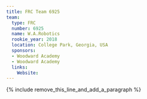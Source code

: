 ```yaml
---
title: FRC Team 6925
team:
  type: FRC
  number: 6925
  name: W.A.Robotics
  rookie_year: 2018
  location: College Park, Georgia, USA
  sponsors:
  - Woodward Academy
  - Woodward Academy
  links:
    Website:
---
```


{% include remove_this_line_and_add_a_paragraph %}